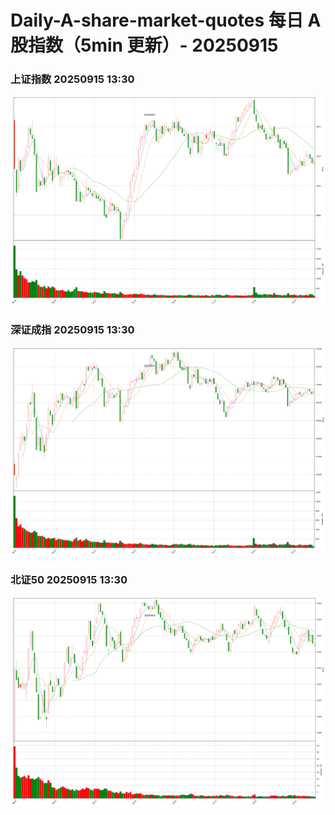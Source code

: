 
# Daily-A-share-market-quotes 每日 A 股指数（5min 更新）- 20250915

### 上证指数 20250915 13:30
![](./fig/2025/9/20250915-sh000001.png)

### 深证成指 20250915 13:30
![](./fig/2025/9/20250915-sz399001.png)

### 北证50 20250915 13:30
![](./fig/2025/9/20250915-bj899050.png)
